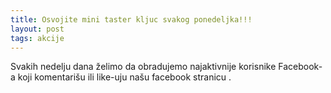 ```yaml
---
title: Osvojite mini taster kljuc svakog ponedeljka!!!
layout: post
tags: akcije
---
```


Svakih nedelju dana želimo da obradujemo najaktivnije korisnike Facebook-a koji komentarišu ili like-uju našu facebook stranicu .


